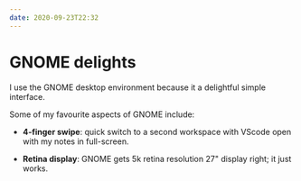 ```yaml
---
date: 2020-09-23T22:32
---
```


# GNOME delights

I use the GNOME desktop environment because it a delightful simple interface.

Some of my favourite aspects of GNOME include:

- **4-finger swipe**: quick switch to a second workspace with VScode open with my notes in full-screen.

- **Retina display**: GNOME gets 5k retina resolution 27" display right; it just works.


